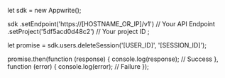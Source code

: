 let sdk = new Appwrite();

sdk
    .setEndpoint('https://[HOSTNAME_OR_IP]/v1') // Your API Endpoint
    .setProject('5df5acd0d48c2') // Your project ID
;

let promise = sdk.users.deleteSession('[USER_ID]', '[SESSION_ID]');

promise.then(function (response) {
    console.log(response); // Success
}, function (error) {
    console.log(error); // Failure
});